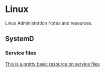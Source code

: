 # Linux

Linux Administration Notes and resources.

## SystemD

### Service files

[This is a pretty basic resource on service files](https://www.devdungeon.com/content/creating-systemd-service-files)
